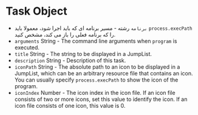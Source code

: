# Task Object

* `برنامه` رشته - مسیر برنامه ای که باید اجرا شود، معمولا باید `process.execPath` را که برنامه فعلی را باز می کند، مشخص کنید.
* `arguments` String - The command line arguments when `program` is executed.
* `title` String - The string to be displayed in a JumpList.
* `description` String - Description of this task.
* `iconPath` String - The absolute path to an icon to be displayed in a JumpList, which can be an arbitrary resource file that contains an icon. You can usually specify `process.execPath` to show the icon of the program.
* `iconIndex` Number - The icon index in the icon file. If an icon file consists of two or more icons, set this value to identify the icon. If an icon file consists of one icon, this value is 0.